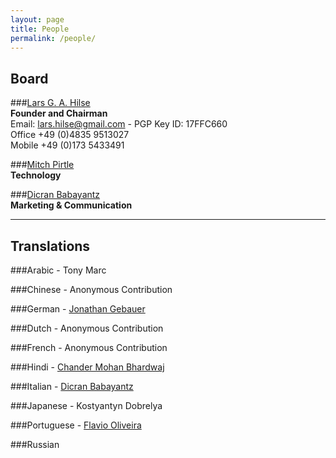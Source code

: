 ```yaml
---
layout: page
title: People
permalink: /people/
---
```

Board
-----

###[Lars G. A. Hilse](https://de.linkedin.com/in/deutschewebdesign)   
**Founder and Chairman**   
Email: lars.hilse@gmail.com - PGP Key ID: 17FFC660   
Office +49 (0)4835 9513027   
Mobile +49 (0)173 5433491 

###[Mitch Pirtle](https://www.linkedin.com/in/mitchpirtle)   
**Technology** 

###[Dicran Babayantz](https://it.linkedin.com/in/dicran)   
**Marketing & Communication**

* * *






Translations
------------

###Arabic - Tony Marc

###Chinese - Anonymous Contribution

###German - [Jonathan Gebauer](https://de.linkedin.com/in/jonathan-gebauer-572b2828/en)

###Dutch - Anonymous Contribution

###French - Anonymous Contribution

###Hindi - [Chander Mohan Bhardwaj](https://in.linkedin.com/in/chanderm73)

###Italian - [Dicran Babayantz](https://it.linkedin.com/in/dicran) 

###Japanese - Kostyantyn Dobrelya

###Portuguese - [Flavio Oliveira](https://nl.linkedin.com/in/flávio-junger-de-oliveira-71811a41/en)

###Russian
